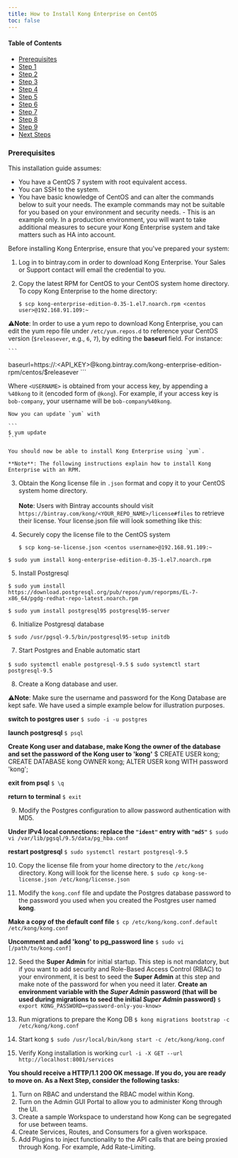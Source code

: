 ```yaml
---
title: How to Install Kong Enterprise on CentOS
toc: false
---
```


#### Table of Contents

- [Prerequisites](#prerequisites)
- [Step 1](#step-1)
- [Step 2](#step-2)
- [Step 3](#step-3)
- [Step 4](#step-4)
- [Step 5](#step-5)
- [Step 6](#step-6)
- [Step 7](#step-7)
- [Step 8](#step-8)
- [Step 9](#step-9)
- [Next Steps](#next-steps)

### Prerequisites

This installation guide assumes:
* You have a CentOS 7 system with root equivalent access. 
* You can SSH to the system.
* You have basic knowledge of CentOS and can alter the commands below to suit your needs. The example commands may not 
          be suitable for you based on your environment and security needs. 
        - This is an example only. In a production environment, you will want to take additional measures to secure your 
          Kong Enterprise system and take matters such as HA into account. 
        
Before installing Kong Enterprise, ensure that you've prepared your system:

1. Log in to bintray.com in order to download Kong Enterprise. Your Sales or Support contact will email the credential to you.

2. Copy the latest RPM for CentOS to your CentOS system home directory. 
    To copy Kong Enterprise to the home directory:

    ```
    $ scp kong-enterprise-edition-0.35-1.el7.noarch.rpm <centos user>@192.168.91.109:~
    ```

⚠️**Note**: In order to use a yum repo to download Kong Enterprise, you can edit the yum repo file under `/etc/yum.repos.d` to reference your CentOS version (`$releasever`, e.g., `6`, `7`), by editing the **baseurl** field. For instance:

    ```
  baseurl=https://<USERNAME>:<API_KEY>@kong.bintray.com/kong-enterprise-edition-rpm/centos/$releasever
    ```
    
  Where `<USERNAME>` is obtained from your access key, by appending a `%40kong` to it (encoded form of `@kong`). For
  example, if your access key is `bob-company`, your username will be `bob-company%40kong`.
        
    Now you can update `yum` with 
  
    ```
    $ yum update
    ```

    You should now be able to install Kong Enterprise using `yum`. 

    **Note**: The following instructions explain how to install Kong Enterprise with an RPM. 

3. Obtain the Kong license file in `.json` format and copy it to your CentOS system home directory. 
    <br/><br/>
    **Note**: Users with Bintray accounts should visit `https://bintray.com/kong/<YOUR_REPO_NAME>/license#files` to retrieve their license. Your license.json file will look something like this:

4. Securely copy the license file to the CentOS system

    ```
    $ scp kong-se-license.json <centos username>@192.168.91.109:~
    ```

`$ sudo yum install kong-enterprise-edition-0.35-1.el7.noarch.rpm`

5. Install Postgresql 

`$ sudo yum install https://download.postgresql.org/pub/repos/yum/reporpms/EL-7-x86_64/pgdg-redhat-repo-latest.noarch.rpm`

`$ sudo yum install postgresql95 postgresql95-server`

6. Initialize Postgresql database

`$ sudo /usr/pgsql-9.5/bin/postgresql95-setup initdb`

7. Start Postgres and Enable automatic start

`$ sudo systemctl enable postgresql-9.5`
`$ sudo systemctl start postgresql-9.5`

8. Create a Kong database and user. 

⚠️**Note**: Make sure the username and password for the Kong Database are kept safe. We have used a simple example below for illustration purposes. 

**switch to postgres user**
`$ sudo -i -u postgres`

**launch postgresql**
`$ psql`

**Create Kong user and database, make Kong the owner of the database and set the password of the Kong user to 'kong'**
$ CREATE USER kong; CREATE DATABASE kong OWNER kong; ALTER USER kong WITH password 'kong';

**exit from psql**
`$ \q`

**return to terminal**
`$ exit`

9. Modify the Postgres configuration to allow password authentication with MD5.

**Under IPv4 local connections: replace the `"ident"` entry with `"md5"`**
`$ sudo vi /var/lib/pgsql/9.5/data/pg_hba.conf`

**restart postgresql**
`$ sudo systemctl restart postgresql-9.5`

10. Copy the license file from your home directory to the `/etc/kong` directory. Kong will look for the license here. 
`$ sudo cp kong-se-license.json /etc/kong/license.json`

11. Modify the `kong.conf` file and update the Postgres database password to the password you used when you created the Postgres user named **kong**. 

**Make a copy of the default conf file**
`$ cp /etc/kong/kong.conf.default /etc/kong/kong.conf`

**Uncomment and add 'kong' to pg_password line**
`$ sudo vi [/path/to/kong.conf]`

12. Seed the **Super Admin** for initial startup. This step is not mandatory, but if you want to add security and Role-Based Access Control (RBAC) to your environment, it is best to seed the **Super Admin** at this step and make note of the password for when you need it later. 
**Create an environment variable with the _Super Admin_ password (that will be used during migrations to seed the initial _Super Admin_ password)**
`$ export KONG_PASSWORD=<password-only-you-know>`

13. Run migrations to prepare the Kong DB
`$ kong migrations bootstrap -c /etc/kong/kong.conf`

14. Start kong
`$ sudo /usr/local/bin/kong start -c /etc/kong/kong.conf`

15. Verify Kong installation is working
`curl -i -X GET --url http://localhost:8001/services`

**You should receive a HTTP/1.1 200 OK message. If you do, you are ready to move on. As a Next Step, consider the following tasks:**
1. Turn on RBAC and understand the RBAC model within Kong. 
2. Turn on the Admin GUI Portal to allow you to administer Kong through the UI. 
3. Create a sample Workspace to understand how Kong can be segregated for use between teams. 
4. Create Services, Routes, and Consumers for a given workspace. 
5. Add Plugins to inject functionality to the API calls that are being proxied through Kong. For example, Add Rate-Limiting. 
